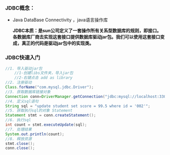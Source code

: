 ### JDBC概念：

- Java DataBase Connectivity ，java语言操作库

  **JDBC本质：是sun公司定义了一套操作所有关系型数据库的规则，即接口。各数据库厂商去实现这套接口提供数据库驱动jar包。我们可以使用这套接口变成，真正的代码是驱动jar包中的实现类。**

### JDBC快速入门

```java
//1. 导入驱动jar包
	//1-创建libs文件夹，导入jar包
	//2-右键点击 add as library
//2. 注册驱动
Class.forName("com.mysql.jdbc.Driver");
//3. 获取数据库链接对象
Connection conn=DriverManager.getConnection("jdbc:mysql://localhost:3306/Test","root","root");
//4. 定义sql语句
String sql = "update student set score = 99.5 where id = '002'";
//5. 获取执行sql的对象 Statement
Statement stmt = conn.createStatement();
//6. 执行sql
int count = stmt.executeUpdate(sql);
//7. 处理结果
System.out.println(count);
//8. 释放资源
stmt.close();
conn.close();
```


